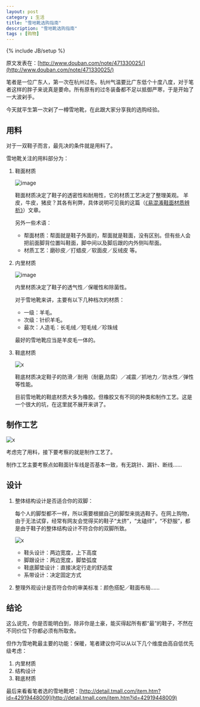 ```yaml
---
layout: post
category : 生活
title: "雪地靴选购指南"
description: "雪地靴选购指南"
tags : [购物]
---
```

{% include JB/setup %}

原文发表在：[http://www.douban.com/note/471330025/](http://www.douban.com/note/471330025/)

笔者是一位广东人，第一次在杭州过冬。杭州气温要比广东低个十度八度，对于笔者这样的胖子来说真是要命。所有原有的过冬装备都不足以抵御严寒，于是开始了一大波剁手。

今天就平生第一次剁了一樽雪地靴，在此跟大家分享我的选购经验。

## 用料

对于一双鞋子而言，最先决的条件就是用料了。

雪地靴关注的用料部分为：

1. 鞋面材质

    ![image](https://cloud.githubusercontent.com/assets/4392234/5681366/0511c9e4-9853-11e4-9399-dbaa728822dc.png)

    鞋面材质决定了鞋子的透密性和耐用性，它的材质工艺决定了整理美观。
    羊皮，牛皮，猪皮？其各有利弊，具体说明可见我的这篇（<a href="http://www.douban.com/note/471987558/">《易混淆鞋面材质辨析》</a>）文章。

    另外一些术语：

    * 帮面材质：帮面就是鞋子外面的，帮面就是鞋面，没有区别。但有些人会把前面脚背位置叫鞋面，脚中间以及脚后跟的内外侧叫帮面。
    * 材质工艺：磨砂皮／打蜡皮／软面皮／反绒皮 等。

2. 内里材质

    ![image](https://cloud.githubusercontent.com/assets/4392234/5681382/1fd43640-9853-11e4-9164-9e81e9bb216d.png)

    内里材质决定了鞋子的透气性／保暖性和除菌性。

    对于雪地靴来讲，主要有以下几种档次的材质：

    * 一级：羊毛。
    * 次级：针织羊毛。
    * 最次：人造毛：长毛绒／短毛绒／珍珠绒

    最好的雪地靴应当是羊皮毛一体的。

3. 鞋底材质

    ![x](http://gtms01.alicdn.com/tps/i1/TB1UWV2HXXXXXapXXXXq4PkIVXX-600-291.jpg)

    鞋底材质决定鞋子的防滑／耐用（耐磨,防腐）／减震／抓地力／防水性／弹性等性能。

    目前雪地靴的鞋底材质大多为橡胶。但橡胶又有不同的种类和制作工艺。这是一个很大的坑，在这里就不展开来讲了。

## 制作工艺

![x](http://gtms02.alicdn.com/tps/i2/TB11M0SHXXXXXXcaXXX8iDwIVXX-600-416.jpg)

考虑完了用料，接下要考察的就是制作工艺了。

制作工艺主要考察点如鞋面针车线是否基本一致，有无跳针、漏针、断线……

## 设计

1. 整体结构设计是否适合你的双脚：

    每个人的脚型都不一样，所以需要根据自己的脚型来挑选鞋子。在网上购物，由于无法试穿，经常有网友会觉得买的鞋子“太挤”，“太磕绊”，“不舒服”，都是由于鞋子的整体结构设计不符合你的双脚所致。

    ![x](http://gtms03.alicdn.com/tps/i3/TB1dIV3HXXXXXbxXXXXfnW8IVXX-600-207.jpg)

    * 鞋头设计：两边宽度，上下高度
    * 脚跟设计：两边宽度，脚垫弧度
    * 鞋底脚垫设计：直接决定行走的舒适度
    * 系带设计：决定固定方式

2. 整理外观设计是否符合你的审美标准：颜色搭配／鞋面布局……

## 结论

这么说完，你是否能明白到，除非你是土豪，能买得起所有都“最”的鞋子，不然在不同价位下你都必须有所取舍。

但作为雪地靴最主要的功能：保暖，笔者建议你可以从以下几个维度由高自低优先级考虑：

1. 内里材质
2. 结构设计
3. 鞋底材质

最后来看看笔者选的雪地靴吧：[http://detail.tmall.com/item.htm?id=42919448009](http://detail.tmall.com/item.htm?id=42919448009)
